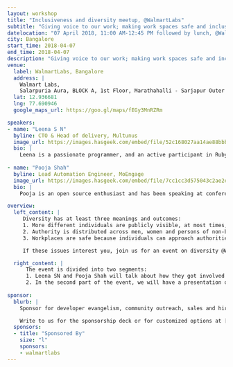 ```yaml
---
layout: workshop
title: "Inclusiveness and diversity meetup, @WalmartLabs"
subtitle: "Giving voice to our work; making work spaces safe and inclusive."
datelocation: "07 April 2018, 11:00 AM-12:45 PM followed by lunch, @WalmartLabs, Bangalore"
city: Bangalore
start_time: 2018-04-07
end_time: 2018-04-07
description: "Giving voice to our work; making work spaces safe and inclusive."
venue:
  label: WalmartLabs, Bangalore
  address: |
    Walmart Labs,
    Salarpuria Aura, BLOCK A, 1st Floor, Marathahalli - Sarjapur Outer Ring Rd, Kaverappa Layout, Kadubeesanahalli, Bengaluru, Karnataka 560103, India
  lat: 12.936681
  lng: 77.690946
  google_maps_url: https://goo.gl/maps/fEGy3MnRZRm

speakers:
- name: "Leena S N"
  byline: CTO & Head of delivery, Multunus
  image_url: https://images.hasgeek.com/embed/file/52c168027aa14ae88bbb885aba40f745
  bio: |
    Leena is a passionate programmer, and an active participant in Ruby, DevOps and JavaScript communities. Leena teaches workshops, and actively mentors developers.
  
- name: "Pooja Shah"
  byline: Lead Automation Engineer, MoEngage
  image_url: https://images.hasgeek.com/embed/file/7cc1cc3d575043c2ae2edfdb6b9aca39
  bio: |
    Pooja is an open source enthusiast and has been speaking at conferences worldwide. She spoke about the “Alice the Bot”created for improving alert management at Rootconf 2017: http://hsgk.in/2DqMzRk.

overview:
  left_content: |
     Diversity has at least three meanings and outcomes:
     1. More different individuals are publicly visible, at most times, at workplaces and outside. 
     2. Authority is distributed across men, women and persons of non-binary genders rather than being concentrated in one gender.
     3. Workplaces are safe because individuals can approach authorities and management on sensitive matters without fear of being ridiculed. 

     If these issues interest you, join us for an event on diversity @WalmartLabs, on 7 April 2018. 

  right_content: |
      The event is divided into two segments:
      1. Leena SN and Pooja Shah will talk about how they got involved in developer communities, and started speaking about their work in different forums including conferences, meetups, on Twitter and blogs. By narrating these journeys, Leena and Pooja will outline how their authority has evolved – in the community and at their workplaces – and the impact this has made on their psychological and professional lives. Zainab Bawa, CEO of HasGeek, will conduct a chat with them after their presentations, along with audience participation.      
      2. In the second part of the event, we will have a presentation on how to make workplaces psychologically safe for women and persons of non-binary genders. The speaker for this session is to be confirmed.
      
sponsor:
  blurb: |
    Sponsor for developer evangelism, community outreach, sales and hiring.

    Write to us for the sponsorship deck or for customized options at [info@hasgeek.com](mailto:info@hasgeek.com)
  sponsors:
  - title: "Sponsored By"
    size: "l"
    sponsors:
    - walmartlabs     
---
```

